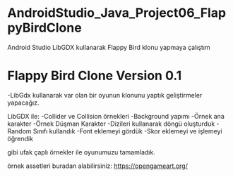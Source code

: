 # AndroidStudio_Java_Project06_FlappyBirdClone
 Android Studio LibGDX kullanarak Flappy Bird klonu yapmaya çalıştım


# Flappy Bird Clone Version 0.1

-LibGdx kullanarak var olan bir oyunun klonunu yaptık geliştirmeler yapacağız.

LibGDX ile:
-Collider ve Collision örnekleri
-Background yapımı
-Örnek ana karakter
-Örnek Düşman Karakter
-Dizileri kullanarak döngü oluşturduk
-Random Sınıfı kullandık
-Font eklemeyi gördük
-Skor eklemeyi ve işlemeyi öğrendik

gibi ufak çaplı örnekler ile oyunumuzu tamamladık.

örnek assetleri buradan alabilirsiniz:
https://opengameart.org/

